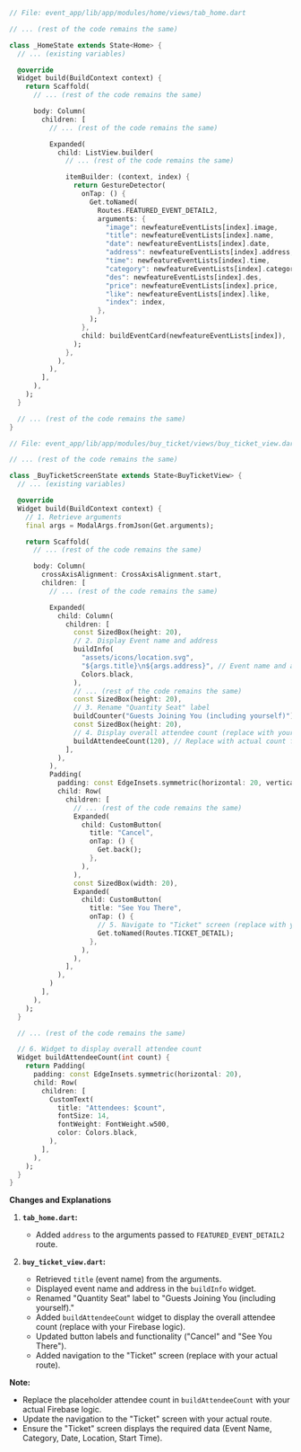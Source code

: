 ```dart
// File: event_app/lib/app/modules/home/views/tab_home.dart

// ... (rest of the code remains the same)

class _HomeState extends State<Home> {
  // ... (existing variables)

  @override
  Widget build(BuildContext context) {
    return Scaffold(
      // ... (rest of the code remains the same)

      body: Column(
        children: [
          // ... (rest of the code remains the same)

          Expanded(
            child: ListView.builder(
              // ... (rest of the code remains the same)

              itemBuilder: (context, index) {
                return GestureDetector(
                  onTap: () {
                    Get.toNamed(
                      Routes.FEATURED_EVENT_DETAIL2,
                      arguments: {
                        "image": newfeatureEventLists[index].image,
                        "title": newfeatureEventLists[index].name,
                        "date": newfeatureEventLists[index].date,
                        "address": newfeatureEventLists[index].address,
                        "time": newfeatureEventLists[index].time,
                        "category": newfeatureEventLists[index].category,
                        "des": newfeatureEventLists[index].des,
                        "price": newfeatureEventLists[index].price,
                        "like": newfeatureEventLists[index].like,
                        "index": index,
                      },
                    );
                  },
                  child: buildEventCard(newfeatureEventLists[index]),
                );
              },
            ),
          ),
        ],
      ),
    );
  }

  // ... (rest of the code remains the same)
}
```

```dart
// File: event_app/lib/app/modules/buy_ticket/views/buy_ticket_view.dart

// ... (rest of the code remains the same)

class _BuyTicketScreenState extends State<BuyTicketView> {
  // ... (existing variables)

  @override
  Widget build(BuildContext context) {
    // 1. Retrieve arguments
    final args = ModalArgs.fromJson(Get.arguments);

    return Scaffold(
      // ... (rest of the code remains the same)

      body: Column(
        crossAxisAlignment: CrossAxisAlignment.start,
        children: [
          // ... (rest of the code remains the same)

          Expanded(
            child: Column(
              children: [
                const SizedBox(height: 20),
                // 2. Display Event name and address
                buildInfo(
                  "assets/icons/location.svg",
                  "${args.title}\n${args.address}", // Event name and address
                  Colors.black,
                ),
                // ... (rest of the code remains the same)
                const SizedBox(height: 20),
                // 3. Rename "Quantity Seat" label
                buildCounter("Guests Joining You (including yourself)"), 
                const SizedBox(height: 20),
                // 4. Display overall attendee count (replace with your actual logic)
                buildAttendeeCount(120), // Replace with actual count from Firebase
              ],
            ),
          ),
          Padding(
            padding: const EdgeInsets.symmetric(horizontal: 20, vertical: 20),
            child: Row(
              children: [
                // ... (rest of the code remains the same)
                Expanded(
                  child: CustomButton(
                    title: "Cancel",
                    onTap: () {
                      Get.back();
                    },
                  ),
                ),
                const SizedBox(width: 20),
                Expanded(
                  child: CustomButton(
                    title: "See You There",
                    onTap: () {
                      // 5. Navigate to "Ticket" screen (replace with your actual route)
                      Get.toNamed(Routes.TICKET_DETAIL);
                    },
                  ),
                ),
              ],
            ),
          )
        ],
      ),
    );
  }

  // ... (rest of the code remains the same)

  // 6. Widget to display overall attendee count
  Widget buildAttendeeCount(int count) {
    return Padding(
      padding: const EdgeInsets.symmetric(horizontal: 20),
      child: Row(
        children: [
          CustomText(
            title: "Attendees: $count",
            fontSize: 14,
            fontWeight: FontWeight.w500,
            color: Colors.black,
          ),
        ],
      ),
    );
  }
}
```

**Changes and Explanations**

1.  **`tab_home.dart`:**
    *   Added `address` to the arguments passed to `FEATURED_EVENT_DETAIL2` route.

2.  **`buy_ticket_view.dart`:**
    *   Retrieved `title` (event name) from the arguments.
    *   Displayed event name and address in the `buildInfo` widget.
    *   Renamed "Quantity Seat" label to "Guests Joining You (including yourself)."
    *   Added `buildAttendeeCount` widget to display the overall attendee count (replace with your Firebase logic).
    *   Updated button labels and functionality ("Cancel" and "See You There").
    *   Added navigation to the "Ticket" screen (replace with your actual route).

**Note:**

*   Replace the placeholder attendee count in `buildAttendeeCount` with your actual Firebase logic.
*   Update the navigation to the "Ticket" screen with your actual route.
*   Ensure the "Ticket" screen displays the required data (Event Name, Category, Date, Location, Start Time).
